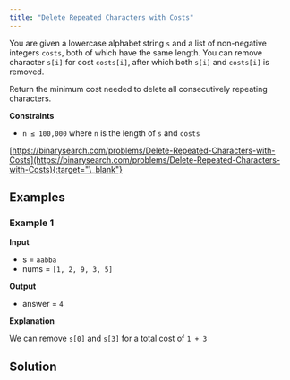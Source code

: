 ```yaml
---
title: "Delete Repeated Characters with Costs"
---
```


You are given a lowercase alphabet string `s` and a list of non-negative integers `costs`, both of which have the same length. You can remove character `s[i]` for cost `costs[i]`, after which both `s[i]` and `costs[i]` is removed.

Return the minimum cost needed to delete all consecutively repeating characters.

**Constraints**

- `n ≤ 100,000` where `n` is the length of `s` and `costs`

[https://binarysearch.com/problems/Delete-Repeated-Characters-with-Costs](https://binarysearch.com/problems/Delete-Repeated-Characters-with-Costs){:target="\_blank"}

## Examples

### Example 1

**Input**

- s = `aabba`
- nums = `[1, 2, 9, 3, 5]`

**Output**

- answer = `4`

**Explanation**

We can remove `s[0]` and `s[3]` for a total cost of `1 + 3`

## Solution

<script src="https://gist.github.com/yaeba/16da7be5123724fcf6eccc25581cef5a.js?file=Delete-Repeated-Characters-with-Costs.py"></script>
